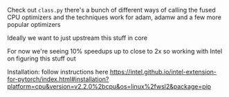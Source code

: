 Check out `class.py` there's a bunch of different ways of calling the fused CPU optimizers and the techniques work for adam, adamw and a few more popular optimizers

Ideally we want to just upstream this stuff in core

For now we're seeing 10% speedups up to close to 2x so working with Intel on figuring this stuff out


Installation: follow instructions here https://intel.github.io/intel-extension-for-pytorch/index.html#installation?platform=cpu&version=v2.2.0%2bcpu&os=linux%2fwsl2&package=pip
